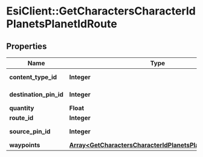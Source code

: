 # EsiClient::GetCharactersCharacterIdPlanetsPlanetIdRoute

## Properties
Name | Type | Description | Notes
------------ | ------------- | ------------- | -------------
**content_type_id** | **Integer** | content_type_id integer | 
**destination_pin_id** | **Integer** | destination_pin_id integer | 
**quantity** | **Float** | quantity number | 
**route_id** | **Integer** | route_id integer | 
**source_pin_id** | **Integer** | source_pin_id integer | 
**waypoints** | [**Array&lt;GetCharactersCharacterIdPlanetsPlanetIdWaypoint&gt;**](GetCharactersCharacterIdPlanetsPlanetIdWaypoint.md) | waypoints array | [optional] 


